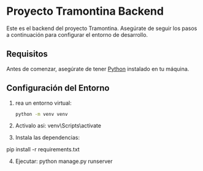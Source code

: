 # Proyecto Tramontina Backend

Este es el backend del proyecto Tramontina. Asegúrate de seguir los pasos a continuación para configurar el entorno de desarrollo.

## Requisitos

Antes de comenzar, asegúrate de tener [Python](https://www.python.org/downloads/) instalado en tu máquina.

## Configuración del Entorno

1. rea un entorno virtual:

   ```bash
   python -m venv venv
2. Activalo asi:
  venv\Scripts\activate
3. Instala las dependencias:
   
  pip install -r requirements.txt

4. Ejecutar:
   python manage.py runserver


